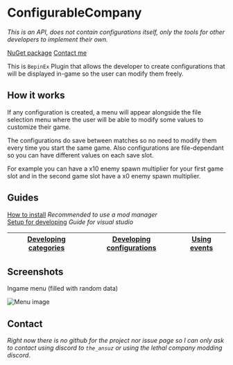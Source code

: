 # ConfigurableCompany

_This is an API, does not contain configurations itself, only the tools for other developers to implement their own._

[NuGet package](https://www.nuget.org/packages/Amrv.ConfigurableCompany)
[Contact me](##Contact)

This is `BepinEx` Plugin that allows the developer to create configurations that will be displayed in-game so the user can modify them freely.

## How it works

If any configuration is created, a menu will appear alongside the file selection menu where the user will be able to modify some values to customize their game.

The configurations do save between matches so no need to modify them every time you start the same game. Also configurations are file-dependant so you can have different values on each save slot.

For example you can have a x10 enemy spawn multiplier for your first game slot and in the second game slot have a x0 enemy spawn multiplier.

## Guides

[How to install](https://thunderstore.io/c/lethal-company/p/AMRV/ConfigurableCompany/wiki/950-installing/) _Recommended to use a mod manager_  
[Setup for developing](https://thunderstore.io/c/lethal-company/p/AMRV/ConfigurableCompany/wiki/951-developer-setup/) _Guide for visual studio_

| [Developing categories](https://thunderstore.io/c/lethal-company/p/AMRV/ConfigurableCompany/wiki/945-creating-categories/) | [Developing configurations](https://thunderstore.io/c/lethal-company/p/AMRV/ConfigurableCompany/wiki/946-creating-configurations/) | [Using events](https://thunderstore.io/c/lethal-company/p/AMRV/ConfigurableCompany/wiki/948-events/) |
| -------------------------------------------------------------------------------------------------------------------------- | ---------------------------------------------------------------------------------------------------------------------------------- | ---------------------------------------------------------------------------------------------------- |

## Screenshots

Ingame menu (filled with random data)

![Menu image](https://imgur.com/6Egvdfw.png)

## Contact

_Right now there is no github for the project nor issue page so I can only ask to contact using discord to `the_ansuz` or using the lethal company modding discord_.
